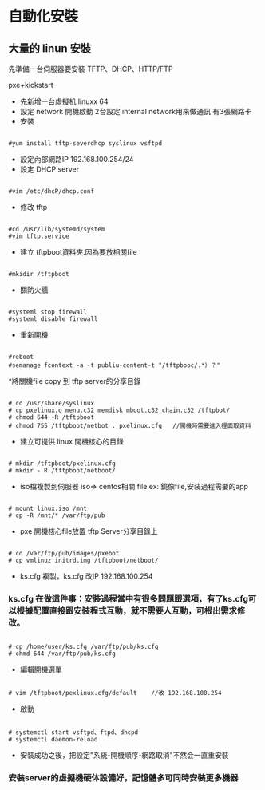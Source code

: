 # 自動化安裝
## 大量的 linun 安裝 
先準備一台伺服器要安裝 TFTP、DHCP、HTTP/FTP

pxe+kickstart 

* 先新增一台虛擬机 linuxx 64 
* 設定 network 開機啟動 
2台設定 internal network用來做通訊
有3張網路卡
* 安裝
```

#yum install tftp-severdhcp syslinux vsftpd
```

* 設定內部網路IP 192.168.100.254/24
* 設定 DHCP server 
```

#vim /etc/dhcP/dhcp.conf    
```

* 修改 tftp
```

#cd /usr/lib/systemd/system
#vim tftp.service
```

* 建立 tftpboot資料夾.因為要放相關file
```

#mkidir /tftpboot
```

* 關防火牆
```

#systeml stop firewall
#systeml disable firewall
```

* 重新開機
```

#reboot
#semanage fcontext -a -t publiu-content-t "/tftpbooc/.*）？"
```

*將關機file copy 到 tftp server的分享目錄
```

# cd /usr/share/syslinux 
# cp pxelinux.o menu.c32 memdisk mboot.c32 chain.c32 /tftpbot/ 
# chmod 644 -R /tftpboot 
# chmod 755 /tftpboot/netbot . pxelinux.cfg   //開機時需要進入裡面取資料
```

* 建立可提供 linux 開機核心的目錄
```

# mkdir /tftpboot/pxelinux.cfg
# mkdir - R /tftpboot/netboot/ 
```

* iso檔複製到伺服器 iso⇒ centos相關 file ex: 鏡像file,安装過程需要的app
```

# mount linux.iso /mnt 
# cp -R /mnt/* /var/ftp/pub
```

* pxe 開機核心file放置 tftp Server分享目錄上
```

# cd /var/ftp/pub/images/pxebot 
# cp vmlinuz initrd.img /tftpboot/netboot/
```

* ks.cfg 複製，ks.cfg 改IP 192.168.100.254 
### ks.cfg 在做這件事：安裝過程當中有很多問題跟選項，有了ks.cfg可以根據配置直接跟安裝程式互動，就不需要人互動，可根出需求修改。
```

# cp /home/user/ks.cfg /var/ftp/pub/ks.cfg 
# chmd 644 /var/ftp/pub/ks.cfg 
```

* 編輯開機選單 
```

# vim /tftpboot/pexlinux.cfg/default    //改 192.168.100.254 
```

* 啟動
```

# systemctl start vsftpd、ftpd、dhcpd 
# systemctl daemon-reload 
```

* 安裝成功之後，把設定"系統-開機順序-網路取消"不然会一直重安裝

### 安裝server的虛擬機硬体設備好，記憶體多可同時安裝更多機器
